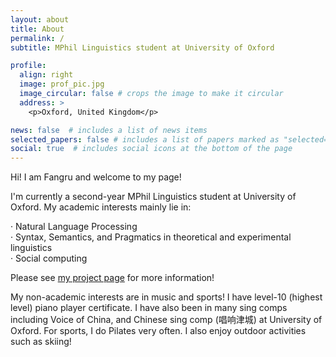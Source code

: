 ```yaml
---
layout: about
title: About
permalink: /
subtitle: MPhil Linguistics student at University of Oxford

profile:
  align: right
  image: prof_pic.jpg
  image_circular: false # crops the image to make it circular
  address: >
    <p>Oxford, United Kingdom</p>

news: false  # includes a list of news items
selected_papers: false # includes a list of papers marked as "selected={true}"
social: true  # includes social icons at the bottom of the page
---
```


Hi! I am Fangru and welcome to my page! 

I'm currently a second-year MPhil Linguistics student at University of Oxford. My academic interests mainly lie in:

· Natural Language Processing<br>
· Syntax, Semantics, and Pragmatics in theoretical and experimental linguistics<br>
· Social computing

Please see <a href="fangru-lin.github.io/projects/" target="_blank">my project page</a> for more information!

My non-academic interests are in music and sports! I have level-10 (highest level) piano player certificate. I have also been in many sing comps including Voice of China, and Chinese sing comp (唱响津城) at University of Oxford. For sports, I do Pilates very often. I also enjoy outdoor activities such as skiing!